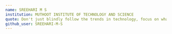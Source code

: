 ```yaml
---
name: SREEHARI M S
institution: MUTHOOT INSTITUTE OF TECHNOLOGY AND SCIENCE
quote: Don't just blindly follow the trends in technology, focus on what inspires you!
github_user: SREEHARI-M-S
---
```

